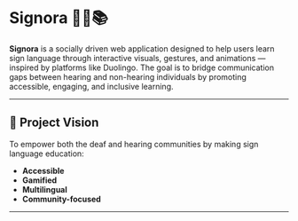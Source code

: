 # Signora 🧏‍♀️📚

**Signora** is a socially driven web application designed to help users learn sign language through interactive visuals, gestures, and animations — inspired by platforms like Duolingo. The goal is to bridge communication gaps between hearing and non-hearing individuals by promoting accessible, engaging, and inclusive learning.

---

## 🌟 Project Vision

To empower both the deaf and hearing communities by making sign language education:
- **Accessible**
- **Gamified**
- **Multilingual**
- **Community-focused**

---
